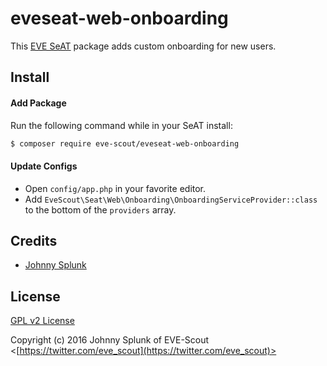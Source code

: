 # eveseat-web-onboarding

This [EVE SeAT](https://github.com/eveseat) package adds custom onboarding for new users.

## Install

#### Add Package

Run the following command while in your SeAT install:

```bash
$ composer require eve-scout/eveseat-web-onboarding
```

#### Update Configs

* Open `config/app.php` in your favorite editor.
* Add `EveScout\Seat\Web\Onboarding\OnboardingServiceProvider::class` to the bottom of the `providers` array.

## Credits

  - [Johnny Splunk](http://github.com/johnnysplunk)

## License

[GPL v2 License](https://opensource.org/licenses/GPL-2.0)

Copyright (c) 2016 Johnny Splunk of EVE-Scout <[https://twitter.com/eve_scout](https://twitter.com/eve_scout)>